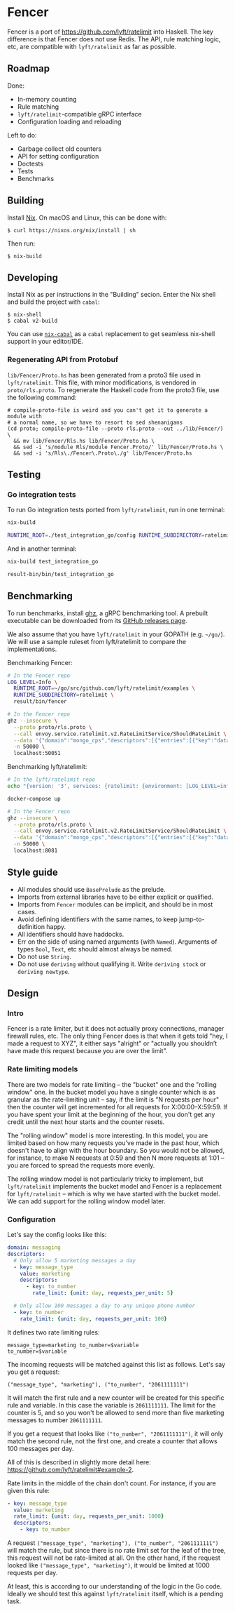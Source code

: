 # Fencer

Fencer is a port of <https://github.com/lyft/ratelimit> into Haskell. The
key difference is that Fencer does not use Redis. The API, rule matching
logic, etc, are compatible with `lyft/ratelimit` as far as possible.

## Roadmap

Done:

* In-memory counting
* Rule matching
* `lyft/ratelimit`-compatible gRPC interface
* Configuration loading and reloading

Left to do:

* Garbage collect old counters
* API for setting configuration
* Doctests
* Tests
* Benchmarks

## Building

Install [Nix](https://nixos.org/nix/). On macOS and Linux, this can be done
with:

```
$ curl https://nixos.org/nix/install | sh
```

Then run:

```
$ nix-build
```

## Developing

Install Nix as per instructions in the "Building" secion. Enter the Nix
shell and build the project with `cabal`:

```
$ nix-shell
$ cabal v2-build
```

You can use [`nix-cabal`](https://github.com/monadfix/nix-cabal) as a
`cabal` replacement to get seamless nix-shell support in your editor/IDE.

### Regenerating API from Protobuf

`lib/Fencer/Proto.hs` has been generated from a proto3 file used in
`lyft/ratelimit`. This file, with minor modifications, is vendored in
`proto/rls.proto`. To regenerate the Haskell code from the proto3 file, use
the following command:

```
# compile-proto-file is weird and you can't get it to generate a module with
# a normal name, so we have to resort to sed shenanigans
(cd proto; compile-proto-file --proto rls.proto --out ../lib/Fencer/) \
  && mv lib/Fencer/Rls.hs lib/Fencer/Proto.hs \
  && sed -i 's/module Rls/module Fencer.Proto/' lib/Fencer/Proto.hs \
  && sed -i 's/Rls\./Fencer\.Proto\./g' lib/Fencer/Proto.hs
```

## Testing

### Go integration tests

To run Go integration tests ported from `lyft/ratelimit`, run in one terminal:

```bash
nix-build

RUNTIME_ROOT=./test_integration_go/config RUNTIME_SUBDIRECTORY=ratelimit result/bin/fencer
```

And in another terminal:

```bash
nix-build test_integration_go

result-bin/bin/test_integration_go
```

## Benchmarking

To run benchmarks, install [ghz][], a gRPC benchmarking tool. A prebuilt
executable can be downloaded from its [GitHub releases page][releases].

[ghz]: https://ghz.sh/
[releases]: https://github.com/bojand/ghz/releases

We also assume that you have `lyft/ratelimit` in your GOPATH (e.g. `~/go/`).
We will use a sample ruleset from lyft/ratelimit to compare the
implementations.

Benchmarking Fencer:

```bash
# In the Fencer repo
LOG_LEVEL=Info \
  RUNTIME_ROOT=~/go/src/github.com/lyft/ratelimit/examples \
  RUNTIME_SUBDIRECTORY=ratelimit \
  result/bin/fencer
```

```bash
# In the Fencer repo
ghz --insecure \
  --proto proto/rls.proto \
  --call envoy.service.ratelimit.v2.RateLimitService/ShouldRateLimit \
  --data '{"domain":"mongo_cps","descriptors":[{"entries":[{"key":"database","value":"users"}]}]}' \
  -n 50000 \
  localhost:50051
```

Benchmarking lyft/ratelimit:

```bash
# In the lyft/ratelimit repo
echo "{version: '3', services: {ratelimit: {environment: [LOG_LEVEL=info]}}}" > docker-compose.override.yml

docker-compose up
```

```bash
# In the Fencer repo
ghz --insecure \
  --proto proto/rls.proto \
  --call envoy.service.ratelimit.v2.RateLimitService/ShouldRateLimit \
  --data '{"domain":"mongo_cps","descriptors":[{"entries":[{"key":"database","value":"users"}]}]}' \
  -n 50000 \
  localhost:8081
```

## Style guide

* All modules should use `BasePrelude` as the prelude.
* Imports from external libraries have to be either explicit or qualified.
* Imports from `Fencer` modules can be implicit, and should be in most cases.
* Avoid defining identifiers with the same names, to keep jump-to-definition happy.
* All identifiers should have haddocks.
* Err on the side of using named arguments (with `Named`). Arguments of
  types `Bool`, `Text`, etc should almost always be named.
* Do not use `String`.
* Do not use `deriving` without qualifying it. Write `deriving stock` or
  `deriving newtype`.

## Design

### Intro

Fencer is a rate limiter, but it does not actually proxy connections,
manager firewall rules, etc. The only thing Fencer does is that when it gets
told "hey, I made a request to XYZ", it either says "alright" or "actually
you shouldn’t have made this request because you are over the limit".

### Rate limiting models

There are two models for rate limiting – the "bucket" one and the "rolling
window" one. In the bucket model you have a single counter which is as
granular as the rate-limiting unit – say, if the limit is "N requests per
hour" then the counter will get incremented for all requests for
X:00:00–X:59:59. If you have spent your limit at the beginning of the hour,
you don't get any credit until the next hour starts and the counter resets.

The "rolling window" model is more interesting. In this model, you are
limited based on how many requests you’ve made in the past hour, which
doesn't have to align with the hour boundary. So you would not be allowed,
for instance, to make N requests at 0:59 and then N more requests at 1:01 –
you are forced to spread the requests more evenly.

The rolling window model is not particularly tricky to implement, but
`lyft/ratelimit` implements the bucket model and Fencer is a replacement for
`lyft/ratelimit` – which is why we have started with the bucket model. We
can add support for the rolling window model later.

### Configuration

Let's say the config looks like this:

```yaml
domain: messaging
descriptors:
  # Only allow 5 marketing messages a day
  - key: message_type
    value: marketing
    descriptors:
      - key: to_number
        rate_limit: {unit: day, requests_per_unit: 5}

  # Only allow 100 messages a day to any unique phone number
  - key: to_number
    rate_limit: {unit: day, requests_per_unit: 100}
```

It defines two rate limiting rules:

```
message_type=marketing to_number=$variable
to_number=$variable
```

The incoming requests will be matched against this list as follows. Let's
say you get a request:

```
("message_type", "marketing"), ("to_number", "2061111111")
```

It will match the first rule and a new counter will be created for this
specific rule and variable. In this case the variable is `2061111111`. The
limit for the counter is 5, and so you won't be allowed to send more than
five marketing messages to number `2061111111`.

If you get a request that looks like `("to_number", "2061111111")`, it will
only match the second rule, not the first one, and create a counter that
allows 100 messages per day.

All of this is described in slightly more detail here: <https://github.com/lyft/ratelimit#example-2>.

Rate limits in the middle of the chain don't count. For instance, if you are
given this rule:

```yaml
- key: message_type
  value: marketing
  rate_limit: {unit: day, requests_per_unit: 1000}
  descriptors:
    - key: to_number
```

A request `("message_type", "marketing"), ("to_number", "2061111111")` will
match the rule, but since there is no rate limit set for the leaf of the
tree, this request will not be rate-limited at all. On the other hand, if
the request looked like `("message_type", "marketing")`, it would be limited
at 1000 requests per day.

At least, this is according to our understanding of the logic in the Go
code. Ideally we should test this against `lyft/ratelimit` itself, which is
a pending task.
